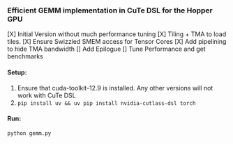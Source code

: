 ### Efficient GEMM implementation in CuTe DSL for the Hopper GPU

[X] Initial Version without much performance tuning
[X] Tiling + TMA to load tiles.
[X] Ensure Swizzled SMEM access for Tensor Cores
[X] Add pipelining to hide TMA bandwidth
[] Add Epilogue
[] Tune Performance and get benchmarks

#### Setup:
1. Ensure that cuda-toolkit-12.9 is installed. Any other versions will not work with CuTe DSL
2. `pip install uv && uv pip install nvidia-cutlass-dsl torch`

#### Run:
```
python gemm.py
```
